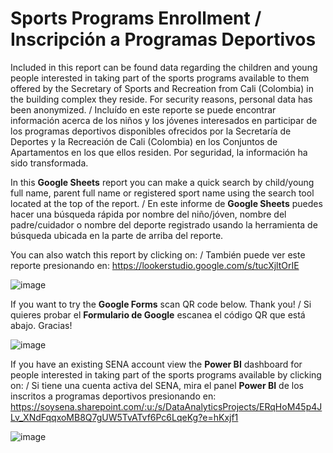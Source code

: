 # Sports Programs Enrollment / Inscripción a Programas Deportivos

Included in this report can be found data regarding the children and young people interested in taking part of the sports programs available to them offered by the Secretary of Sports and Recreation from Cali (Colombia) in the building complex they reside. For security reasons, personal data has been anonymized. / Incluído en este reporte se puede encontrar información acerca de los niños y los jóvenes interesados en participar de los programas deportivos disponibles ofrecidos por la Secretaría de Deportes y la Recreación de Cali (Colombia) en los Conjuntos de Apartamentos en los que ellos residen. Por seguridad, la información ha sido transformada.

In this **Google Sheets** report you can make a quick search by child/young full name, parent full name or registered sport name using the search tool located at the top of the report. / En este informe de **Google Sheets** puedes hacer una búsqueda rápida por nombre del niño/jóven, nombre del padre/cuidador o nombre del deporte registrado usando la herramienta de búsqueda ubicada en la parte de arriba del reporte.

You can also watch this report by clicking on: / También puede ver este reporte presionando en: https://lookerstudio.google.com/s/tucXjltOrIE

![image](https://github.com/user-attachments/assets/22a9e280-f3c6-45e3-8ef0-b7f07457ce80)

If you want to try the **Google Forms** scan QR code below. Thank you! / Si quieres probar el **Formulario de Google** escanea el código QR que está abajo. Gracias!

![image](https://github.com/user-attachments/assets/6153d9e6-4c45-4170-a7aa-a3bad2f4ffbf)

If you have an existing SENA account view the **Power BI** dashboard for people interested in taking part of the sports programs available by clicking on: / Si tiene una cuenta activa del SENA, mira el panel **Power BI** de los inscritos a programas deportivos presionando en: https://soysena.sharepoint.com/:u:/s/DataAnalyticsProjects/ERqHoM45p4JLv_XNdFqqxoMB8Q7gUW5TvATvf6Pc6LqeKg?e=hKxjf1

![image](https://github.com/user-attachments/assets/2f60aadb-b702-464b-979a-087b79bd812a)

